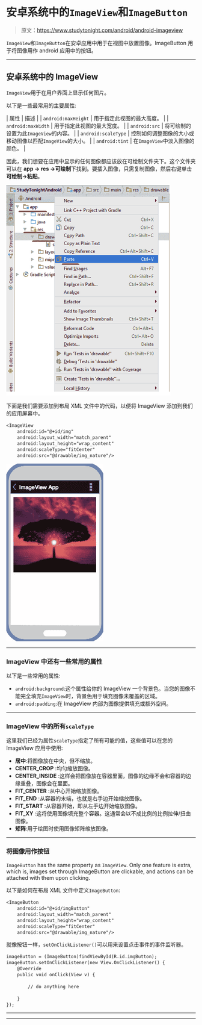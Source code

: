 # 安卓系统中的`ImageView`和`ImageButton`

> 原文：<https://www.studytonight.com/android/android-imageview>

`ImageView`和`ImageButton`在安卓应用中用于在视图中放置图像。ImageButton 用于将图像用作 android 应用中的按钮。

* * *

## 安卓系统中的 ImageView

`ImageView`用于在用户界面上显示任何图片。

以下是一些最常用的主要属性:

| 属性 | 描述 |
| `android:maxHeight` | 用于指定此视图的最大高度。 |
| `android:maxWidth` | 用于指定此视图的最大宽度。 |
| `android:src` | 将可绘制的设置为此`ImageView`的内容。 |
| `android:scaleType` | 控制如何调整图像的大小或移动图像以匹配`ImageView`的大小。 |
| `android:tint` | 在`ImageView`中淡入图像的颜色。 |

因此，我们想要在应用中显示的任何图像都应该放在可绘制文件夹下。这个文件夹可以在 **app → res →可绘制**下找到。要插入图像，只需复制图像，然后右键单击**可绘制→粘贴**。

![Adding picture or image to drawable](img/08adc6fc8274678289887a8a2cfe2035.png)

下面是我们需要添加到布局 XML 文件中的代码，以便将 ImageView 添加到我们的应用屏幕中。

```
<ImageView
    android:id="@+id/img"   
    android:layout_width="match_parent"
    android:layout_height="wrap_content"
    android:scaleType="fitCenter"
    android:src="@drawable/img_nature"/>
```

![ImageView in Android example](img/1904af799d053d3d517c8bb71aca91d4.png)

* * *

### ImageView 中还有一些常用的属性

以下是一些常用的属性:

*   `android:background`:这个属性给你的 ImageView 一个背景色。当您的图像不能完全填充`ImageView`时，背景色用于填充图像未覆盖的区域。
*   `android:padding`:在 ImageView 内部为图像提供填充或额外空间。

* * *

### ImageView 中的所有`scaleType`

这里我们已经为属性`scaleType`指定了所有可能的值，这些值可以在您的 ImageView 应用中使用:

*   **居中**:将图像放在中央，但不缩放。
*   **CENTER_CROP** :均匀缩放图像。
*   **CENTER_INSIDE** :这样会把图像放在容器里面，图像的边缘不会和容器的边缘重叠，图像会在里面。
*   **FIT_CENTER** :从中心开始缩放图像。
*   **FIT_END** :从容器的末端，也就是右手边开始缩放图像。
*   **FIT_START** :从容器开始，即从左手边开始缩放图像。
*   **FIT_XY** :这将使用图像填充整个容器。这通常会以不成比例的比例拉伸/扭曲图像。
*   **矩阵**:用于绘图时使用图像矩阵缩放图像。

* * *

### 将图像用作按钮

`ImageButton` has the same property as `ImageView`. Only one feature is extra, which is, images set through ImageButton are clickable, and actions can be attached with them upon clicking.

以下是如何在布局 XML 文件中定义`ImageButton`:

```
<ImageButton
    android:id="@+id/imgButton"
    android:layout_width="match_parent"
    android:layout_height="wrap_content"
    android:scaleType="fitCenter"
    android:src="@drawable/img_nature"/>
```

就像按钮一样，`setOnClickListener()`可以用来设置点击事件的事件监听器。

```
imageButton = (ImageButton)findViewById(R.id.imgButton);
imageButton.setOnClickListener(new View.OnClickListener() {
    @Override
    public void onClick(View v) {

        // do anything here

    }
});
```

* * *

* * *
